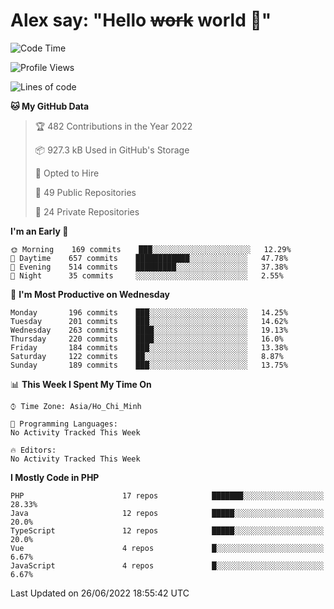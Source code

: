 # Alex say: "Hello ~~work~~ world 🐾"

<!--START_SECTION:waka-->
![Code Time](http://img.shields.io/badge/Code%20Time-838%20hrs%2047%20mins-blue)

![Profile Views](http://img.shields.io/badge/Profile%20Views-0-blue)

![Lines of code](https://img.shields.io/badge/From%20Hello%20World%20I%27ve%20Written-1%20Million%20lines%20of%20code-blue)

**🐱 My GitHub Data** 

> 🏆 482 Contributions in the Year 2022
 > 
> 📦 927.3 kB Used in GitHub's Storage 
 > 
> 💼 Opted to Hire
 > 
> 📜 49 Public Repositories 
 > 
> 🔑 24 Private Repositories  
 > 
**I'm an Early 🐤** 

```text
🌞 Morning    169 commits    ███░░░░░░░░░░░░░░░░░░░░░░   12.29% 
🌆 Daytime    657 commits    ████████████░░░░░░░░░░░░░   47.78% 
🌃 Evening    514 commits    █████████░░░░░░░░░░░░░░░░   37.38% 
🌙 Night      35 commits     ░░░░░░░░░░░░░░░░░░░░░░░░░   2.55%

```
📅 **I'm Most Productive on Wednesday** 

```text
Monday       196 commits    ███░░░░░░░░░░░░░░░░░░░░░░   14.25% 
Tuesday      201 commits    ███░░░░░░░░░░░░░░░░░░░░░░   14.62% 
Wednesday    263 commits    ████░░░░░░░░░░░░░░░░░░░░░   19.13% 
Thursday     220 commits    ████░░░░░░░░░░░░░░░░░░░░░   16.0% 
Friday       184 commits    ███░░░░░░░░░░░░░░░░░░░░░░   13.38% 
Saturday     122 commits    ██░░░░░░░░░░░░░░░░░░░░░░░   8.87% 
Sunday       189 commits    ███░░░░░░░░░░░░░░░░░░░░░░   13.75%

```


📊 **This Week I Spent My Time On** 

```text
⌚︎ Time Zone: Asia/Ho_Chi_Minh

💬 Programming Languages: 
No Activity Tracked This Week

🔥 Editors: 
No Activity Tracked This Week

```

**I Mostly Code in PHP** 

```text
PHP                      17 repos            ███████░░░░░░░░░░░░░░░░░░   28.33% 
Java                     12 repos            █████░░░░░░░░░░░░░░░░░░░░   20.0% 
TypeScript               12 repos            █████░░░░░░░░░░░░░░░░░░░░   20.0% 
Vue                      4 repos             █░░░░░░░░░░░░░░░░░░░░░░░░   6.67% 
JavaScript               4 repos             █░░░░░░░░░░░░░░░░░░░░░░░░   6.67%

```



 Last Updated on 26/06/2022 18:55:42 UTC
<!--END_SECTION:waka-->
